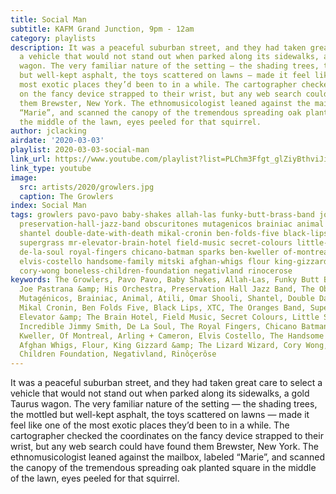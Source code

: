 ```yaml
---
title: Social Man
subtitle: KAFM Grand Junction, 9pm - 12am
category: playlists
description: It was a peaceful suburban street, and they had taken great care to select
  a vehicle that would not stand out when parked along its sidewalks, a gold Taurus
  wagon. The very familiar nature of the setting — the shading trees, the mottled
  but well-kept asphalt, the toys scattered on lawns — made it feel like one of the
  most exotic places they’d been to in a while. The cartographer checked the coordinates
  on the fancy device strapped to their wrist, but any web search could have found
  them Brewster, New York. The ethnomusicologist leaned against the mailbox, labeled
  “Marie”, and scanned the canopy of the tremendous spreading oak planted square in
  the middle of the lawn, eyes peeled for that squirrel.
author: jclacking
airdate: '2020-03-03'
playlist: 2020-03-03-social-man
link_url: https://www.youtube.com/playlist?list=PLChm3Ffgt_glZiyBthviJiuh6LgcWTISr
link_type: youtube
image:
  src: artists/2020/growlers.jpg
  caption: The Growlers
index: Social Man
tags: growlers pavo-pavo baby-shakes allah-las funky-butt-brass-band joe-pastrana-his-orchestra
  preservation-hall-jazz-band obscuritones mutagenicos brainiac animal atili omar-shooli
  shantel double-date-with-death mikal-cronin ben-folds-five black-lips xtc oranges-band
  supergrass mr-elevator-brain-hotel field-music secret-colours little-scream incredible-jimmy-smith
  de-la-soul royal-fingers chicano-batman sparks ben-kweller of-montreal arling-cameron
  elvis-costello handsome-family mitski afghan-whigs flour king-gizzard-lizard-wizard
  cory-wong boneless-children-foundation negativland rinocerose
keywords: The Growlers, Pavo Pavo, Baby Shakes, Allah-Las, Funky Butt Brass Band,
  Joe Pastrana &amp; His Orchestra, Preservation Hall Jazz Band, The Obscuritones,
  Mutagénicos, Brainiac, Animal, Atili, Omar Shooli, Shantel, Double Date with Death,
  Mikal Cronin, Ben Folds Five, Black Lips, XTC, The Oranges Band, Supergrass, Mr.
  Elevator &amp; The Brain Hotel, Field Music, Secret Colours, Little Scream, The
  Incredible Jimmy Smith, De La Soul, The Royal Fingers, Chicano Batman, Sparks, Ben
  Kweller, Of Montreal, Arling + Cameron, Elvis Costello, The Handsome Family, Mitski,
  Afghan Whigs, Flour, King Gizzard &amp; The Lizard Wizard, Cory Wong, The Boneless
  Children Foundation, Negativland, Rinôçerôse
---
```

It was a peaceful suburban street, and they had taken great care to select a vehicle that would not stand out when parked along its sidewalks, a gold Taurus wagon. The very familiar nature of the setting — the shading trees, the mottled but well-kept asphalt, the toys scattered on lawns — made it feel like one of the most exotic places they’d been to in a while. The cartographer checked the coordinates on the fancy device strapped to their wrist, but any web search could have found them Brewster, New York. The ethnomusicologist leaned against the mailbox, labeled “Marie”, and scanned the canopy of the tremendous spreading oak planted square in the middle of the lawn, eyes peeled for that squirrel.
